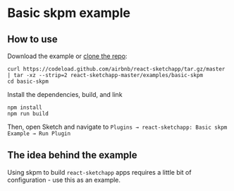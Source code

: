 # Basic skpm example

## How to use
Download the example or [clone the repo](http://github.com/airbnb/react-sketchapp):
```
curl https://codeload.github.com/airbnb/react-sketchapp/tar.gz/master | tar -xz --strip=2 react-sketchapp-master/examples/basic-skpm
cd basic-skpm
```

Install the dependencies, build, and link
```
npm install
npm run build
```

Then, open Sketch and navigate to `Plugins → react-sketchapp: Basic skpm Example → Run Plugin`

## The idea behind the example

Using skpm to build `react-sketchapp` apps requires a little bit of configuration - use this as an example.
